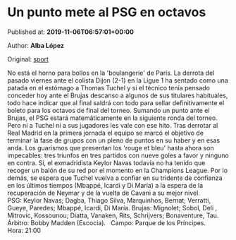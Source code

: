 
# Un punto mete al PSG en octavos

Published at: **2019-11-06T06:57:01+00:00**

Author: **Alba López**

Original: [sport](https://www.sport.es/es/noticias/champions/punto-mete-psg-octavos-7715569)

No está el horno para bollos en la 'boulangerie' de París. La derrota del pasado viernes ante el colista Dijon (2-1) en la Ligue 1 ha sentado como una patada en el estómago a Thomas Tuchel y si el técnico tenía pensado conceder hoy ante el Brujas descanso a algunos de sus titulares habituales, todo hace indicar que al final saldrá con todo para sellar definitivamente el boleto para los octavos de final del torneo.
Sumando un punto ante el Brujas, el PSG estará matemáticamente en la siguiente ronda del torneo. Pero ni a Tuchel ni a sus jugadores les vale con ese hito. Tras derrotar al Real Madrid en la primera jornada el equipo se marcó el objetivo de terminar la fase de grupos con un pleno de puntos en su haber y en esas anda. Los guarismos que presentan los 'rouge et bleu' hasta ahora son impecables: tres triunfos en tres partidos con nueve goles a favor y ninguno en contra. Sí, el exmadridista Keylor Navas todavía no ha tenido que recoger un balón de su red por el momento en la Champions League.
Por lo demás, se espera que Tuchel vuelva a confiar en su tridente de confianza en los últimos tiempos (Mbappé, Icardi y Di María) a la espera de la recuperación de Neymar y de la vuelta de Cavani a su mejor nivel. 
PSG: Keylor Navas; Dagba, Thiago Silva, Marquinhos, Bernat; Verratti, Gueye, Paredes; Mbappé, Icardi, Di María.
Brujas: Mignolet; Sobol, Deli , Mitrovic, Kossounou; Diatta, Vanaken, Rits, Schrijvers; Bonaventure, Tau.
Árbitro: Bobby Madden (Escocia).  
Campo: Parque de los Príncipes.
Hora: 21:00
